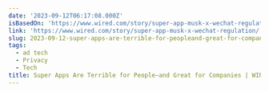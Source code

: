 ```yaml
---
date: '2023-09-12T06:17:08.000Z'
isBasedOn: 'https://www.wired.com/story/super-app-musk-x-wechat-regulation/'
link: 'https://www.wired.com/story/super-app-musk-x-wechat-regulation/'
slug: 2023-09-12-super-apps-are-terrible-for-peopleand-great-for-companies-or-wired
tags:
  - ad tech
  - Privacy
  - Tech
title: Super Apps Are Terrible for People—and Great for Companies | WIRED
---
```


